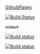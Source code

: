 [GithubPages](https://k-kokhanenko.github.io/geoloction/)

[![Build Status](https://ci.appveyor.com/api/projects/status/github/kokhanenko/geoloction)](https://ci.appveyor.com/api/projects/status/github/kokhanenko/geoloction)


новые


[![Build status](https://ci.appveyor.com/api/projects/status/oux2nmaksvrv157e?svg=true)](https://ci.appveyor.com/project/k-kokhanenko/geoloction)


[![Build status](https://ci.appveyor.com/api/projects/status/oux2nmaksvrv157e/branch/main?svg=true)](https://ci.appveyor.com/project/k-kokhanenko/geoloction/branch/main)
